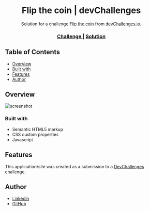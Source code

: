 <h1 align="center">Flip the coin | devChallenges</h1>

<div align="center">
   Solution for a challenge <a href="https://devchallenges.io/challenge/flip-the-coin" target="_blank">Flip the coin</a> from <a href="http://devchallenges.io" target="_blank">devChallenges.io</a>.
</div>

<div align="center">
  <h3>
    <a href="https://devchallenges.io/challenge/flip-the-coin">
      Challenge
    </a>
    <span> | </span>
    <a href="https://xernnos.github.io/Coin-flip/">
      Solution
    </a>
  </h3>
</div>



## Table of Contents

- [Overview](#overview)
- [Built with](#built-with)
- [Features](#features)
- [Author](#author)


## Overview

![screenshot]()


### Built with

<!-- This section should list any major frameworks that you built your project using. Here are a few examples.-->

- Semantic HTML5 markup
- CSS custom properties
- Javascript

## Features

<!-- List the features of your application or follow the template. Don't share the figma file here :) -->

This application/site was created as a submission to a [DevChallenges](https://devchallenges.io/challenges-dashboard) challenge.

## Author

- [Linkedin](https://https://www.linkedin.com/in/louis-escamilla/)
- [GitHub](https://https://github.com/XerNNoS/)